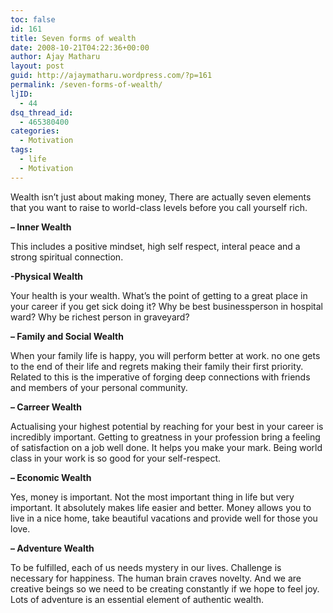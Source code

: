 ```yaml
---
toc: false
id: 161
title: Seven forms of wealth
date: 2008-10-21T04:22:36+00:00
author: Ajay Matharu
layout: post
guid: http://ajaymatharu.wordpress.com/?p=161
permalink: /seven-forms-of-wealth/
ljID:
  - 44
dsq_thread_id:
  - 465380400
categories:
  - Motivation
tags:
  - life
  - Motivation
---
```

Wealth isn&#8217;t just about making money, There are actually seven elements that you want to raise to world-class levels before you call yourself rich.

**&#8211; Inner Wealth**

This includes a positive mindset, high self respect, interal peace and a strong spiritual connection.

**-Physical Wealth**

Your health is your wealth. What&#8217;s the point of getting to a great place in your career if you get sick doing it? Why be best businessperson in hospital ward? Why be richest person in graveyard?

**&#8211; Family and Social Wealth**

When your family life is happy, you will perform better at work. no one gets to the end of their life and regrets making their family their first priority. Related to this is the imperative of forging deep connections with friends and members of your personal community.

**&#8211; Carreer Wealth**

Actualising your highest potential by reaching for your best in your career is incredibly important. Getting to greatness in your profession bring a feeling of satisfaction on a job well done. It helps you make your mark. Being world class in your work is so good for your self-respect.

**&#8211; Economic Wealth**

Yes, money is important. Not the most important thing in life but very important. It absolutely makes life easier and better. Money allows you to live in a nice home, take beautiful vacations and provide well for those you love.

**&#8211; Adventure Wealth**

To be fulfilled, each of us needs mystery in our lives. Challenge is necessary for happiness. The human brain craves novelty. And we are creative beings so we need to be creating constantly if we hope to feel joy. Lots of adventure is an essential element of authentic wealth.

